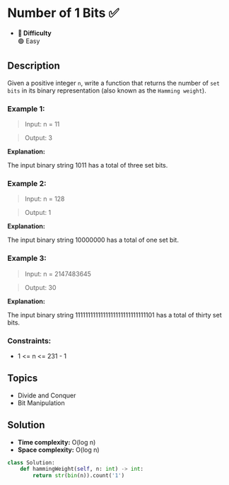 #  Number of 1 Bits ✅
- **📁 Difficulty**  
  🟢 Easy 

## Description 

Given a positive integer `n`, write a function that returns the number of `set bits` in its binary representation (also known as the `Hamming weight`).

### Example 1:

> Input: n = 11

> Output: 3

**Explanation:**

The input binary string 1011 has a total of three set bits.

### Example 2:

> Input: n = 128

> Output: 1

**Explanation:**

The input binary string 10000000 has a total of one set bit.

### Example 3:

> Input: n = 2147483645

> Output: 30

**Explanation:**

The input binary string 1111111111111111111111111111101 has a total of thirty set bits.

 

### Constraints:

- 1 <= n <= 231 - 1

## Topics
- Divide and Conquer
- Bit Manipulation

## Solution 
- **Time complexity:** O(log n)
- **Space complexity:** O(log n)

```py
class Solution:
    def hammingWeight(self, n: int) -> int:
        return str(bin(n)).count('1')
```